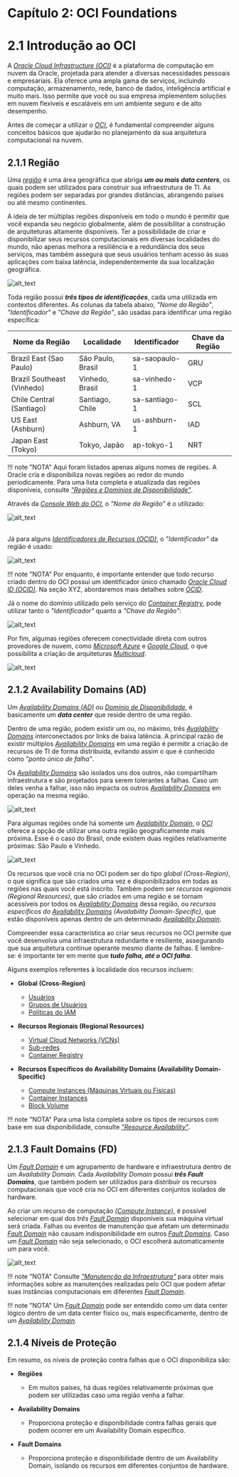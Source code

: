 # Capítulo 2: OCI Foundations

# 2.1 Introdução ao OCI

A _[Oracle Cloud Infrastructure (OCI)](https://www.oracle.com/cloud/)_ é a plataforma de computação em nuvem da Oracle, projetada para atender a diversas necessidades pessoais e empresariais. Ela oferece uma ampla gama de serviços, incluindo computação, armazenamento, rede, banco de dados, inteligência artificial e muito mais. Isso permite que você ou sua empresa implementem soluções em nuvem flexíveis e escaláveis em um ambiente seguro e de alto desempenho.

Antes de começar a utilizar o _[OCI](https://www.oracle.com/cloud/)_, é fundamental compreender alguns conceitos básicos que ajudarão no planejamento da sua arquitetura computacional na nuvem.

## 2.1.1 Região

Uma _[região](https://docs.oracle.com/pt-br/iaas/Content/General/Concepts/regions.htm)_ é uma área geográfica que abriga **_um ou mais data centers_**, os quais podem ser utilizados para construir sua infraestrutura de TI. As regiões podem ser separadas por grandes distâncias, abrangendo países ou até mesmo continentes.

A ideia de ter múltiplas regiões disponíveis em todo o mundo é permitir que você expanda seu negócio globalmente, além de possibilitar a construção de arquiteturas altamente disponíveis. Ter a possibilidade de criar e disponibilizar seus recursos computacionais em diversas localidades do mundo, não apenas melhora a resiliência e a redundância dos seus serviços, mas também assegura que seus usuários tenham acesso às suas aplicações com baixa latência, independentemente da sua localização geográfica.

![alt_text](./img/oci-regions-1.png "Regiões do OCI")

Toda região possui **_três tipos de identificações_**, cada uma utilizada em contextos diferentes. As colunas da tabela abaixo, _"Nome da Região"_, _"Identificador"_ e _"Chave da Região"_, são usadas para identificar uma região específica:

| Nome da Região              | Localidade        | Identificador | Chave da Região |
|-----------------------------|-------------------|---------------|-----------------|
| Brazil East (Sao Paulo)     | São Paulo, Brasil | sa-saopaulo-1 | GRU             |
| Brazil Southeast (Vinhedo)  | Vinhedo, Brasil   | sa-vinhedo-1  | VCP             |
| Chile Central (Santiago)    | Santiago, Chile   | sa-santiago-1 | SCL             |
| US East (Ashburn)           | Ashburn, VA       | us-ashburn-1  | IAD             |
| Japan East (Tokyo)          | Tokyo, Japão      | ap-tokyo-1    | NRT             |

!!! note "NOTA"
    Aqui foram listados apenas alguns nomes de regiões. A Oracle cria e disponibiliza novas regiões ao redor do mundo periodicamente. Para uma lista completa e atualizada das regiões disponíveis, consulte _["Regiões e Domínios de Disponibilidade"](https://docs.oracle.com/pt-br/iaas/Content/General/Concepts/regions.htm)_.

Através da _[Console Web do OCI](https://docs.public.oneportal.content.oci.oraclecloud.com/pt-br/iaas/Content/GSG/Tasks/signingin.htm)_, o _"Nome da Região"_ é o utilizado:

![alt_text](./img/oci-region-console-saopaulo-1.png "Console Web - Região São Paulo")
<br><br>

Já para alguns _[Identificadores de Recursos (OCID)](https://docs.oracle.com/pt-br/iaas/Content/General/Concepts/identifiers.htm)_, o _"Identificador"_ da região é usado:

![alt_text](./img/region-ocid-1.png "OCID - Região São Paulo")

!!! note "NOTA"
    Por enquanto, é importante entender que todo recurso criado dentro do OCI possui um identificador único chamado _[Oracle Cloud ID (OCID)](https://docs.oracle.com/pt-br/iaas/Content/General/Concepts/identifiers.htm#Oracle)_. Na seção XYZ, abordaremos mais detalhes sobre _[OCID](https://docs.oracle.com/pt-br/iaas/Content/General/Concepts/identifiers.htm#Oracle)_.

Já o nome do domínio utilizado pelo serviço do _[Container Registry](https://docs.oracle.com/pt-br/iaas/Content/Registry/Concepts/registryoverview.htm)_, pode utilizar tanto o _"Identificador"_ quanto a _"Chave da Região"_:

![alt_text](./img/oci-region-key-1.png "Chave da Região")

Por fim, algumas regiões oferecem conectividade direta com outros provedores de nuvem, como _[Microsoft Azure](https://docs.oracle.com/pt-br/iaas/Content/Network/Concepts/azure.htm)_ e _[Google Cloud](https://docs.oracle.com/en-us/iaas/Content/Network/Concepts/access-to-google-cloud-platform.htm)_, o que possibilita a criação de arquiteturas _[Multicloud](https://pt.wikipedia.org/wiki/Multicloud)_.

![alt_text](./img/oci-regions-3.png "Microsoft Azure e Google Cloud")

## 2.1.2 Availability Domains (AD)

Um _[Availability Domains (AD)](https://docs.oracle.com/pt-br/iaas/Content/General/Concepts/regions.htm)_ ou _[Domínio de Disponibilidade](https://docs.oracle.com/pt-br/iaas/Content/General/Concepts/regions.htm)_, é basicamente um **_data center_** que reside dentro de uma região. 

Dentro de uma região, podem existir um ou, no máximo, três _[Availability Domains](https://docs.oracle.com/pt-br/iaas/Content/General/Concepts/regions.htm)_ interconectados por links de baixa latência. A principal razão de existir múltiplos _[Availability Domains](https://docs.oracle.com/pt-br/iaas/Content/General/Concepts/regions.htm)_ em uma região é permitir a criação de recursos de TI de forma distribuída, evitando assim o que é conhecido como _"ponto único de falha"_.

Os _[Availability Domains](https://docs.oracle.com/pt-br/iaas/Content/General/Concepts/regions.htm)_ são isolados uns dos outros, não compartilham infraestrutura e são projetados para serem tolerantes a falhas. Caso um deles venha a falhar, isso não impacta os outros _[Availability Domains](https://docs.oracle.com/pt-br/iaas/Content/General/Concepts/regions.htm)_ em operação na mesma região.

![alt_text](./img/availability-domain-1.png "Availability Domains (AD)")

Para algumas regiões onde há somente um _[Availability Domain](https://docs.oracle.com/pt-br/iaas/Content/General/Concepts/regions.htm)_, o _[OCI](https://www.oracle.com/cloud/)_ oferece a opção de utilizar uma outra região geograficamente mais próxima. Esse é o caso do Brasil, onde existem duas regiões relativamente próximas: São Paulo e Vinhedo.

![alt_text](./img/oci-regions-2.png "GRU e VCP")

Os recursos que você cria no OCI podem ser do tipo _global (Cross-Region)_, o que significa que são criados uma vez e disponibilizados em todas as regiões nas quais você está inscrito. Também podem ser _recursos regionais (Regional Resources)_, que são criados em uma região e se tornam acessíveis por todos os _[Availability Domains](https://docs.oracle.com/pt-br/iaas/Content/General/Concepts/regions.htm)_ dessa região, ou _recursos específicos do [Availability Domains](https://docs.oracle.com/pt-br/iaas/Content/General/Concepts/regions.htm) (Availability Domain-Specific)_, que estão disponíveis apenas dentro de um determinado _[Availability Domain](https://docs.oracle.com/pt-br/iaas/Content/General/Concepts/regions.htm)_.

Compreender essa característica ao criar seus recursos no OCI permite que você desenvolva uma infraestrutura redundante e resiliente, assegurando que sua arquitetura continue operante mesmo diante de falhas. E lembre-se: é importante ter em mente que **_tudo falha, até o OCI falha_**.

Alguns exemplos referentes à localidade dos recursos incluem:

- **Global (Cross-Region)**
    - [Usuários](https://docs.oracle.com/pt-br/iaas/Content/Identity/users/about-managing-users.htm)
    - [Grupos de Usuários](https://docs.oracle.com/pt-br/iaas/Content/Identity/groups/managinggroups.htm)
    - [Políticas do IAM](https://docs.oracle.com/pt-br/iaas/Content/Identity/policieshow/Policy_Basics.htm)

- **Recursos Regionais (Regional Resources)**
    - [Virtual Cloud Networks (VCNs)](https://docs.oracle.com/pt-br/iaas/Content/Network/Tasks/Overview_of_VCNs_and_Subnets.htm)
    - [Sub-redes](https://docs.oracle.com/pt-br/iaas/Content/Network/Tasks/Overview_of_VCNs_and_Subnets.htm)
    - [Container Registry](https://docs.oracle.com/pt-br/iaas/Content/Registry/Concepts/registryoverview.htm)

- **Recursos Específicos do Availability Domains (Availability Domain-Specific)**
    - [Compute Instances (Máquinas Virtuais ou Físicas)](https://docs.oracle.com/pt-br/iaas/Content/Compute/Concepts/computeoverview.htm)
    - [Container Instances](https://docs.oracle.com/pt-br/iaas/Content/container-instances/overview-of-container-instances.htm)
    - [Block Volume](https://docs.oracle.com/pt-br/iaas/Content/Block/Concepts/overview.htm)

!!! note "NOTA"
    Para uma lista completa sobre os tipos de recursos com base em sua disponibilidade, consulte _["Resource Availability"](https://docs.oracle.com/en-us/iaas/Content/General/Concepts/regions.htm#Resource)_.

## 2.1.3 Fault Domains (FD)

Um _[Fault Domain](https://docs.oracle.com/pt-br/iaas/Content/General/Concepts/regions.htm#fault)_ é um agrupamento de hardware e infraestrutura dentro de um _Availability Domain_. Cada _Availability Domain_ possui **_três Fault Domains_**, que também podem ser utilizados para distribuir os recursos computacionais que você cria no OCI em diferentes conjuntos isolados de hardware.

Ao criar um recurso de computação _[(Compute Instance)](https://docs.oracle.com/pt-br/iaas/Content/Compute/Concepts/computeoverview.htm)_, é possível selecionar em qual dos _três [Fault Domain](https://docs.oracle.com/pt-br/iaas/Content/General/Concepts/regions.htm#fault)_ disponíveis sua máquina virtual será criada. Falhas ou eventos de manutenção que afetam um determinado _[Fault Domain](https://docs.oracle.com/pt-br/iaas/Content/General/Concepts/regions.htm#fault)_ não causam indisponibilidade em outros _[Fault Domains](https://docs.oracle.com/pt-br/iaas/Content/General/Concepts/regions.htm#fault)_. Caso um _[Fault Domain](https://docs.oracle.com/pt-br/iaas/Content/General/Concepts/regions.htm#fault)_ não seja selecionado, o OCI escolherá automaticamente um para você.

![alt_text](./img/fault-domain-1.png "Fault Domains (FD)")

!!! note "NOTA"
    Consulte _["Manutenção da Infraestrutura"](https://docs.oracle.com/pt-br/iaas/Content/Compute/References/infrastructure-maintenance.htm#infrastructure-maintenance)_ para obter mais informações sobre as manutenções realizadas pelo OCI que podem afetar suas instâncias computacionais em diferentes _[Fault Domain](https://docs.oracle.com/pt-br/iaas/Content/General/Concepts/regions.htm#fault)_.

!!! note "NOTA"
    Um _[Fault Domain](https://docs.oracle.com/pt-br/iaas/Content/General/Concepts/regions.htm#fault)_ pode ser entendido como um data center lógico dentro de um data center físico ou, mais especificamente, dentro de um _[Availability Domain](https://docs.oracle.com/pt-br/iaas/Content/General/Concepts/regions.htm)_.

## 2.1.4 Níveis de Proteção

Em resumo, os níveis de proteção contra falhas que o OCI disponibiliza são:

- **Regiões**
    - Em muitos países, há duas regiões relativamente próximas que podem ser utilizadas caso uma região venha a falhar.

- **Availability Domains**
    - Proporciona proteção e disponibilidade contra falhas gerais que podem ocorrer em um Availability Domain específico.

- **Fault Domains**
    - Proporciona proteção e disponibilidade dentro de um Availability Domain, isolando os recursos em diferentes conjuntos de hardware.